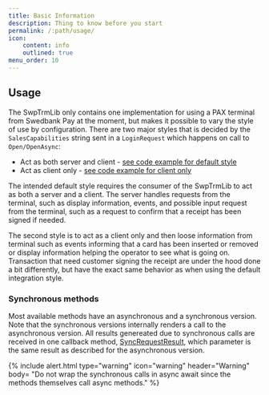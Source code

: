 ```yaml
---
title: Basic Information
description: Thing to know before you start
permalink: /:path/usage/
icon:
    content: info
    outlined: true
menu_order: 10
---
```

## Usage

The SwpTrmLib only contains one implementation for using a PAX terminal from Swedbank Pay at the moment, but makes it possible to vary the style of use by configuration. There are two major styles that is decided by the `SalesCapabilities` string sent in a `LoginRequest` which happens on call to `Open/OpenAsync`:

*   Act as both server and client - [see code example for default style][default-style]
*   Act as client only - [see code example for client only][client-style]

The intended default style requires the consumer of the SwpTrmLib to act as both a server and a client. The server
handles requests from the terminal, such as display information, events, and possible input request from the terminal,
such as a request to confirm that a receipt has been signed if needed.

The second style is to act as a client only and then loose information from terminal such as events informing that a card has been inserted or removed or display information helping the operator to see what is going on. Transaction that need customer signing the receipt are under the hood done a bit differently, but have the exact same behavior as when using the default integration style.

### Synchronous methods

Most available methods have an asynchronous and a synchronous version. Note that the synchronous versions internally renders a call to the asynchronous version. All results genereated due to synchronous calls are received in one callback method, [SyncRequestResult][syncrequestresult], which parameter is the same result as described for the asynchronous version.

{% include alert.html type="warning" icon="warning" header="Warning"
body= "Do not wrap the synchronous calls in async await since the methods themselves call async methods."
%}

[default-style]: /pax-terminal/NET/codeexamples/#as-client-and-server
[client-style]: /pax-terminal/NET/codeexamples/#as-client-only
[syncrequestresult]: /pax-terminal/NET/swptrmlib/iswptrmcallbackinterface/#syncrequestresult
